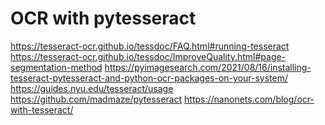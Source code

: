 OCR with pytesseract
====================

https://tesseract-ocr.github.io/tessdoc/FAQ.html#running-tesseract
https://tesseract-ocr.github.io/tessdoc/ImproveQuality.html#page-segmentation-method
https://pyimagesearch.com/2021/08/16/installing-tesseract-pytesseract-and-python-ocr-packages-on-your-system/
https://guides.nyu.edu/tesseract/usage
https://github.com/madmaze/pytesseract
https://nanonets.com/blog/ocr-with-tesseract/


